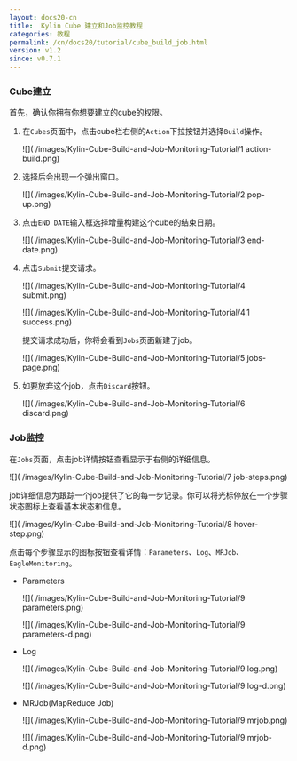 ```yaml
---
layout: docs20-cn
title:  Kylin Cube 建立和Job监控教程
categories: 教程
permalink: /cn/docs20/tutorial/cube_build_job.html
version: v1.2
since: v0.7.1
---
```


### Cube建立
首先，确认你拥有你想要建立的cube的权限。

1. 在`Cubes`页面中，点击cube栏右侧的`Action`下拉按钮并选择`Build`操作。

   ![]( /images/Kylin-Cube-Build-and-Job-Monitoring-Tutorial/1 action-build.png)

2. 选择后会出现一个弹出窗口。

   ![]( /images/Kylin-Cube-Build-and-Job-Monitoring-Tutorial/2 pop-up.png)

3. 点击`END DATE`输入框选择增量构建这个cube的结束日期。

   ![]( /images/Kylin-Cube-Build-and-Job-Monitoring-Tutorial/3 end-date.png)

4. 点击`Submit`提交请求。

   ![]( /images/Kylin-Cube-Build-and-Job-Monitoring-Tutorial/4 submit.png)

   ![]( /images/Kylin-Cube-Build-and-Job-Monitoring-Tutorial/4.1 success.png)

   提交请求成功后，你将会看到`Jobs`页面新建了job。

   ![]( /images/Kylin-Cube-Build-and-Job-Monitoring-Tutorial/5 jobs-page.png)

5. 如要放弃这个job，点击`Discard`按钮。

   ![]( /images/Kylin-Cube-Build-and-Job-Monitoring-Tutorial/6 discard.png)

### Job监控
在`Jobs`页面，点击job详情按钮查看显示于右侧的详细信息。

![]( /images/Kylin-Cube-Build-and-Job-Monitoring-Tutorial/7 job-steps.png)

job详细信息为跟踪一个job提供了它的每一步记录。你可以将光标停放在一个步骤状态图标上查看基本状态和信息。

![]( /images/Kylin-Cube-Build-and-Job-Monitoring-Tutorial/8 hover-step.png)

点击每个步骤显示的图标按钮查看详情：`Parameters`、`Log`、`MRJob`、`EagleMonitoring`。

* Parameters

   ![]( /images/Kylin-Cube-Build-and-Job-Monitoring-Tutorial/9 parameters.png)

   ![]( /images/Kylin-Cube-Build-and-Job-Monitoring-Tutorial/9 parameters-d.png)

* Log
        
   ![]( /images/Kylin-Cube-Build-and-Job-Monitoring-Tutorial/9 log.png)

   ![]( /images/Kylin-Cube-Build-and-Job-Monitoring-Tutorial/9 log-d.png)

* MRJob(MapReduce Job)

   ![]( /images/Kylin-Cube-Build-and-Job-Monitoring-Tutorial/9 mrjob.png)

   ![]( /images/Kylin-Cube-Build-and-Job-Monitoring-Tutorial/9 mrjob-d.png)
